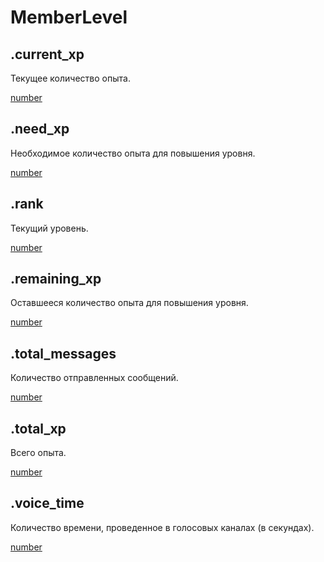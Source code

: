 # MemberLevel

## .current_xp

Текущее количество опыта.

[number](https://developer.mozilla.org/ru/docs/Web/JavaScript/Reference/Global_Objects/Number)

## .need_xp

Необходимое количество опыта для повышения уровня.

[number](https://developer.mozilla.org/ru/docs/Web/JavaScript/Reference/Global_Objects/Number)

## .rank

Текущий уровень.

[number](https://developer.mozilla.org/ru/docs/Web/JavaScript/Reference/Global_Objects/Number)

## .remaining_xp

Оставшееся количество опыта для повышения уровня.

[number](https://developer.mozilla.org/ru/docs/Web/JavaScript/Reference/Global_Objects/Number)

## .total_messages

Количество отправленных сообщений.

[number](https://developer.mozilla.org/ru/docs/Web/JavaScript/Reference/Global_Objects/Number)

## .total_xp

Всего опыта.

[number](https://developer.mozilla.org/ru/docs/Web/JavaScript/Reference/Global_Objects/Number)

## .voice_time

Количество времени, проведенное в голосовых каналах (в секундах).

[number](https://developer.mozilla.org/ru/docs/Web/JavaScript/Reference/Global_Objects/Number)
